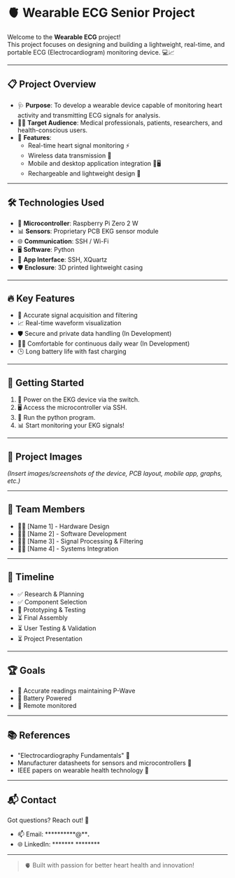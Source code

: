 # 🫀 Wearable ECG Senior Project

Welcome to the **Wearable ECG** project!  
This project focuses on designing and building a lightweight, real-time, and portable ECG (Electrocardiogram) monitoring device. 💻📈

---

## 📋 Project Overview
- 🩺 **Purpose**: To develop a wearable device capable of monitoring heart activity and transmitting ECG signals for analysis.
- 🧑‍🔬 **Target Audience**: Medical professionals, patients, researchers, and health-conscious users.
- 📡 **Features**:
  - Real-time heart signal monitoring ⚡
  - Wireless data transmission 📶
  - Mobile and desktop application integration 📱🖥️
  - Rechargeable and lightweight design 🔋

---

## 🛠️ Technologies Used
- 🧠 **Microcontroller**: Raspberry Pi Zero 2 W
- 📊 **Sensors**: Proprietary PCB EKG sensor module
- 🌐 **Communication**: SSH / Wi-Fi
- 🖥️ **Software**: Python
- 📱 **App Interface**: SSH, XQuartz
- 🛡️ **Enclosure**: 3D printed lightweight casing

---

## 🔥 Key Features
- 🧬 Accurate signal acquisition and filtering
- 📈 Real-time waveform visualization
- 🛡️ Secure and private data handling (In Development)
- 🏃‍♂️ Comfortable for continuous daily wear (In Development)
- 🕒 Long battery life with fast charging

---

## 🚀 Getting Started
1. 🔌 Power on the EKG device via the switch.
2. 🖥️ Access the microcontroller via SSH.
3. 📡 Run the python program.
4. 📊 Start monitoring your EKG signals!

---

## 📸 Project Images
*(Insert images/screenshots of the device, PCB layout, mobile app, graphs, etc.)*

---

## 🧠 Team Members
- 👩‍💻 [Name 1] - Hardware Design
- 👨‍💻 [Name 2] - Software Development
- 👩‍🔬 [Name 3] - Signal Processing & Filtering
- 👨‍🔧 [Name 4] - Systems Integration

---

## 📅 Timeline
- ✅ Research & Planning
- ✅ Component Selection
- 🔄 Prototyping & Testing
- ⏳ Final Assembly
- ⏳ User Testing & Validation
- ⏳ Project Presentation

---

## 🏆 Goals
- 🎯 Accurate readings maintaining P-Wave 
- 🎯 Battery Powered
- 🎯 Remote monitored

---

## 📚 References
- "Electrocardiography Fundamentals" 📖
- Manufacturer datasheets for sensors and microcontrollers 📜
- IEEE papers on wearable health technology 📰

---

## 📬 Contact
Got questions? Reach out! 📧  
- 📫 Email: **********@*****.***
- 🌐 LinkedIn: ******* ********

---

> 🫀 Built with passion for better heart health and innovation!
